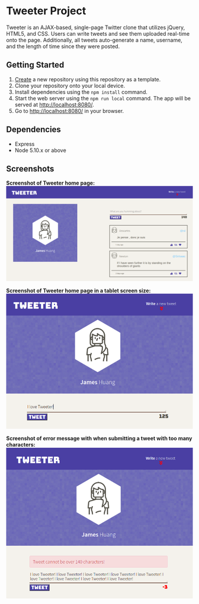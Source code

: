 # Tweeter Project

Tweeter is an AJAX-based, single-page Twitter clone that utilizes jQuery, HTML5, and CSS. Users can write tweets and see them uploaded real-time onto the page. Additionally, all tweets auto-generate a name, username, and the length of time since they were posted.



## Getting Started

1. [Create](https://docs.github.com/en/repositories/creating-and-managing-repositories/creating-a-repository-from-a-template) a new repository using this repository as a template.
2. Clone your repository onto your local device.
3. Install dependencies using the `npm install` command.
3. Start the web server using the `npm run local` command. The app will be served at <http://localhost:8080/>.
4. Go to <http://localhost:8080/> in your browser.

## Dependencies

- Express
- Node 5.10.x or above

## Screenshots

**Screenshot of Tweeter home page:**
!["Screenshot of Tweeter home page"](https://github.com/jameshuang98/tweeter/blob/master/docs/tweeter-home.png?raw=true)

**Screenshot of Tweeter home page in a tablet screen size:**
!["Screenshot of Tweeter home page in a tablet screen size"](https://github.com/jameshuang98/tweeter/blob/master/docs/tweeter-tablet-size.png?raw=true)

**Screenshot of error message with when submitting a tweet with too many characters:**
!["Screenshot of Tweeter error message"](https://github.com/jameshuang98/tweeter/blob/master/docs/too-many-characters.png?raw=true)